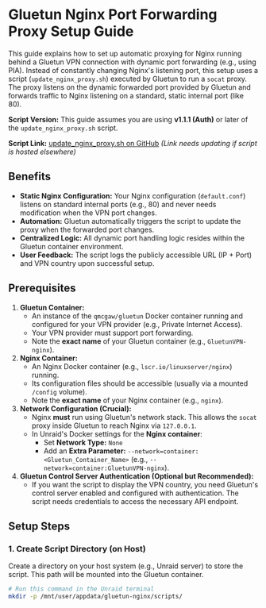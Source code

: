 # Gluetun Nginx Port Forwarding Proxy Setup Guide

This guide explains how to set up automatic proxying for Nginx running behind a Gluetun VPN connection with dynamic port forwarding (e.g., using PIA). Instead of constantly changing Nginx's listening port, this setup uses a script (`update_nginx_proxy.sh`) executed by Gluetun to run a `socat` proxy. The proxy listens on the dynamic forwarded port provided by Gluetun and forwards traffic to Nginx listening on a standard, static internal port (like 80).

**Script Version:** This guide assumes you are using **v1.1.1 (Auth)** or later of the `update_nginx_proxy.sh` script.

**Script Link:** [update_nginx_proxy.sh on GitHub](https://github.com/RzrZrx/Gluetun-qBittorrent-Port-Updater-Script-For-unRAID/blob/main/Script/update_nginx_proxy.sh) *(Link needs updating if script is hosted elsewhere)*

## Benefits

*   **Static Nginx Configuration:** Your Nginx configuration (`default.conf`) listens on standard internal ports (e.g., 80) and never needs modification when the VPN port changes.
*   **Automation:** Gluetun automatically triggers the script to update the proxy when the forwarded port changes.
*   **Centralized Logic:** All dynamic port handling logic resides within the Gluetun container environment.
*   **User Feedback:** The script logs the publicly accessible URL (IP + Port) and VPN country upon successful setup.

## Prerequisites

1.  **Gluetun Container:**
    *   An instance of the `qmcgaw/gluetun` Docker container running and configured for your VPN provider (e.g., Private Internet Access).
    *   Your VPN provider must support port forwarding.
    *   Note the **exact name** of your Gluetun container (e.g., `GluetunVPN-nginx`).
2.  **Nginx Container:**
    *   An Nginx Docker container (e.g., `lscr.io/linuxserver/nginx`) running.
    *   Its configuration files should be accessible (usually via a mounted `/config` volume).
    *   Note the **exact name** of your Nginx container (e.g., `nginx`).
3.  **Network Configuration (Crucial):**
    *   Nginx **must** run using Gluetun's network stack. This allows the `socat` proxy inside Gluetun to reach Nginx via `127.0.0.1`.
    *   In Unraid's Docker settings for the **Nginx container**:
        *   Set **Network Type:** `None`
        *   Add an **Extra Parameter:** `--network=container:<Gluetun_Container_Name>` (e.g., `--network=container:GluetunVPN-nginx`).
4.  **Gluetun Control Server Authentication (Optional but Recommended):**
    *   If you want the script to display the VPN country, you need Gluetun's control server enabled and configured with authentication. The script needs credentials to access the necessary API endpoint.

## Setup Steps

### 1. Create Script Directory (on Host)
Create a directory on your host system (e.g., Unraid server) to store the script. This path will be mounted into the Gluetun container.

```bash
# Run this command in the Unraid terminal
mkdir -p /mnt/user/appdata/gluetun-nginx/scripts/